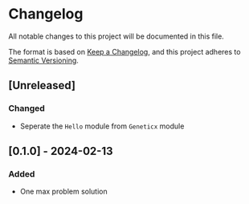 # Changelog

All notable changes to this project will be documented in this file.

The format is based on [Keep a Changelog](https://keepachangelog.com/en/1.1.0/),
and this project adheres to [Semantic Versioning](https://semver.org/spec/v2.0.0.html).

## [Unreleased]


### Changed
- Seperate the `Hello` module from `Geneticx` module

## [0.1.0] - 2024-02-13

### Added
- One max problem solution
